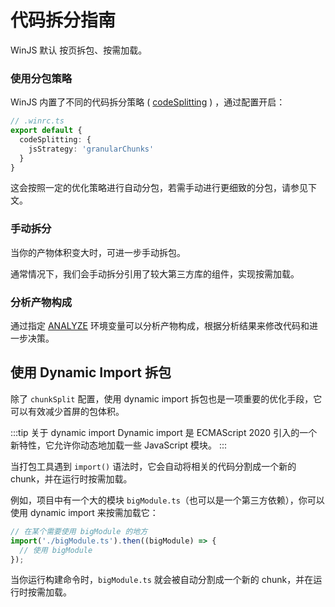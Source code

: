 # 代码拆分指南

WinJS 默认 按页拆包、按需加载。

### 使用分包策略

WinJS 内置了不同的代码拆分策略 ( [codeSplitting](../config/config#codesplitting) ) ，通过配置开启：

```ts
// .winrc.ts
export default {
  codeSplitting: {
    jsStrategy: 'granularChunks'
  }
}
```

这会按照一定的优化策略进行自动分包，若需手动进行更细致的分包，请参见下文。

### 手动拆分

当你的产物体积变大时，可进一步手动拆包。

通常情况下，我们会手动拆分引用了较大第三方库的组件，实现按需加载。

### 分析产物构成

通过指定 [ANALYZE](./env-variables#analyze) 环境变量可以分析产物构成，根据分析结果来修改代码和进一步决策。

## 使用 Dynamic Import 拆包

除了 `chunkSplit` 配置，使用 dynamic import 拆包也是一项重要的优化手段，它可以有效减少首屏的包体积。

:::tip 关于 dynamic import
Dynamic import 是 ECMAScript 2020 引入的一个新特性，它允许你动态地加载一些 JavaScript 模块。
:::

当打包工具遇到 `import()` 语法时，它会自动将相关的代码分割成一个新的 chunk，并在运行时按需加载。

例如，项目中有一个大的模块 `bigModule.ts`（也可以是一个第三方依赖），你可以使用 dynamic import 来按需加载它：

```js
// 在某个需要使用 bigModule 的地方
import('./bigModule.ts').then((bigModule) => {
  // 使用 bigModule
});
```

当你运行构建命令时，`bigModule.ts` 就会被自动分割成一个新的 chunk，并在运行时按需加载。
